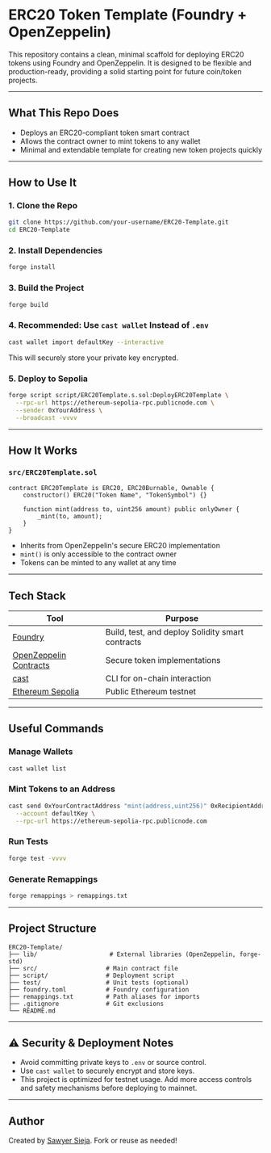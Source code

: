 # ERC20 Token Template (Foundry + OpenZeppelin)

This repository contains a clean, minimal scaffold for deploying ERC20 tokens using Foundry and OpenZeppelin. It is designed to be flexible and production-ready, providing a solid starting point for future coin/token projects.

---

## What This Repo Does

* Deploys an ERC20-compliant token smart contract
* Allows the contract owner to mint tokens to any wallet
* Minimal and extendable template for creating new token projects quickly

---

## How to Use It

### 1. Clone the Repo

```bash
git clone https://github.com/your-username/ERC20-Template.git
cd ERC20-Template
```

### 2. Install Dependencies

```bash
forge install
```

### 3. Build the Project

```bash
forge build
```

### 4. Recommended: Use `cast wallet` Instead of `.env`

```bash
cast wallet import defaultKey --interactive
```

This will securely store your private key encrypted.

### 5. Deploy to Sepolia

```bash
forge script script/ERC20Template.s.sol:DeployERC20Template \
  --rpc-url https://ethereum-sepolia-rpc.publicnode.com \
  --sender 0xYourAddress \
  --broadcast -vvvv
```

---

## How It Works

### `src/ERC20Template.sol`

```solidity
contract ERC20Template is ERC20, ERC20Burnable, Ownable {
    constructor() ERC20("Token Name", "TokenSymbol") {}

    function mint(address to, uint256 amount) public onlyOwner {
        _mint(to, amount);
    }
}
```

* Inherits from OpenZeppelin's secure ERC20 implementation
* `mint()` is only accessible to the contract owner
* Tokens can be minted to any wallet at any time

---

## Tech Stack

| Tool                                                              | Purpose                                          |
| ----------------------------------------------------------------- | ------------------------------------------------ |
| [Foundry](https://getfoundry.sh/)                            | Build, test, and deploy Solidity smart contracts |
| [OpenZeppelin Contracts](https://docs.openzeppelin.com/contracts) | Secure token implementations                     |
| [cast](https://getfoundry.sh/cast/reference/overview)       | CLI for on-chain interaction                     |
| [Ethereum Sepolia](https://sepolia.etherscan.io/)                 | Public Ethereum testnet                          |

---

## Useful Commands

### Manage Wallets

```bash
cast wallet list
```

### Mint Tokens to an Address

```bash
cast send 0xYourContractAddress "mint(address,uint256)" 0xRecipientAddress 150e18 \
  --account defaultKey \
  --rpc-url https://ethereum-sepolia-rpc.publicnode.com
```

### Run Tests

```bash
forge test -vvvv
```

### Generate Remappings

```bash
forge remappings > remappings.txt
```

---

## Project Structure

```
ERC20-Template/
├── lib/                    # External libraries (OpenZeppelin, forge-std)
├── src/                   # Main contract file
├── script/                # Deployment script
├── test/                  # Unit tests (optional)
├── foundry.toml           # Foundry configuration
├── remappings.txt         # Path aliases for imports
├── .gitignore             # Git exclusions
└── README.md
```

---

## ⚠️ Security & Deployment Notes

* Avoid committing private keys to `.env` or source control.
* Use `cast wallet` to securely encrypt and store keys.
* This project is optimized for testnet usage. Add more access controls and safety mechanisms before deploying to mainnet.

---

## Author

Created by [Sawyer Sieja](https://github.com/sawyersieja). Fork or reuse as needed!
